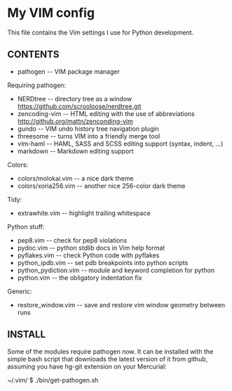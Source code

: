 My VIM config
=============

This file contains the Vim settings I use for Python
development.

CONTENTS
--------

* pathogen -- VIM package manager

Requiring pathogen:

* NERDtree -- directory tree as a window https://github.com/scrooloose/nerdtree.git
* zencoding-vim -- HTML editing with the use of abbreviations http://github.org/mattn/zenconding-vim
* gundo -- VIM undo history tree navigation plugin
* threesome -- turns VIM into a friendly merge tool
* vim-haml -- HAML, SASS and SCSS editing support (syntax, indent, ...)
* markdown -- Markdown editing support

Colors:

* colors/molokai.vim -- a nice dark theme
* colors/xoria256.vim -- another nice 256-color dark theme

Tidy:

* extrawhite.vim -- highlight trailing whitespace

Python stuff:

* pep8.vim -- check for pep8 violations
* pydoc.vim -- python stdlib docs in Vim help format
* pyflakes.vim -- check Python code with pyflakes
* python_ipdb.vim -- set pdb breakpoints into python scripts
* python_pydiction.vim -- module and keyword completion for python
* python.vim -- the obligatory indentation fix

Generic:

* restore_window.vim -- save and restore vim window geometry between runs

INSTALL
-------

Some of the modules require pathogen now. It can be installed with the simple
bash script that downloads the latest version of it from github, assuming you
have hg-git extension on your Mercurial:

~/.vim/ $ ./bin/get-pathogen.sh
